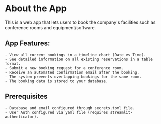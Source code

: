 # About the App

This is a web app that lets users to book the company's facilities such as conference rooms and equipment/software.

## App Features:

    - View all current bookings in a timeline chart (Date vs Time).
    - See detailed information on all existing reservations in a table format.
    - Submit a new booking request for a conference room.
    - Receive an automated confirmation email after the booking.
    - The system prevents overlapping bookings for the same room.
    - The booking data is stored to your database.

## Prerequisites

    - Database and email configured through secrets.toml file.
    - User Auth configured via yaml file (requires streamlit-authenticator).
